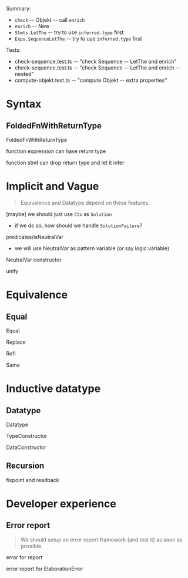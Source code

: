 Summary:

- `check` -- Objekt -- call `enrich`
- `enrich` -- New
- `Stmts.LetThe` -- try to use `inferred.type` first
- `Exps.SequenceLetThe` -- try to use `inferred.type` first

Tests:

- check-sequence.test.ts -- "check Sequence -- LetThe and enrich"
- check-sequence.test.ts -- "check Sequence -- LetThe and enrich -- nested"
- compute-objekt.test.ts -- "compute Objekt -- extra properties"

# Syntax

## FoldedFnWithReturnType

FoldedFnWithReturnType

function expression can have return type

function stmt can drop return type and let it infer

# Implicit and Vague

> Equivalence and Datatype depend on these features.

[maybe] we should just use `Ctx` as `Solution`

- if we do so, how should we handle `SolutionFailure`?

predicates/isNeutralVar

- we will use NeutralVar as pattern variable (or say logic variable)

NeutralVar constructor

unify

# Equivalence

## Equal

Equal

Replace

Refl

Same

# Inductive datatype

## Datatype

Datatype

TypeConstructor

DataConstructor

## Recursion

fixpoint and readback

# Developer experience

## Error report

> We should setup an error report framework (and test it) as soon as possible.

error for report

error report for ElaborationError
